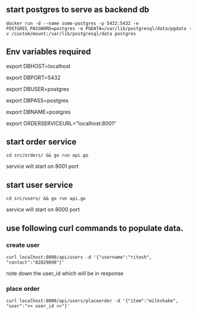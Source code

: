 ## start postgres to serve as backend db

`docker run -d --name some-postgres -p 5432:5432 -e POSTGRES_PASSWORD=postgres -e PGDATA=/var/lib/postgresql/data/pgdata -v /custom/mount:/var/lib/postgresql/data postgres`


## Env variables required

export DBHOST=localhost

export DBPORT=5432

export DBUSER=postgres

export DBPASS=postgres

export DBNAME=postgres

export ORDERSERVICEURL="localhost:8001"


## start order service
`cd src/orders/ && go run api.go`

service will start on 8001 port

## start user service
`cd src/users/ && go run api.go`

service will start on 8000 port

## use following curl commands to populate data.
### create user
`curl localhost:8000/api/users -d '{"username":"ritesh", "contact":"82829898"}'`

note down the user_id which will be in response

### place order
`curl localhost:8000/api/users/placeorder -d '{"item":"milkshake", "user":"<< user_id >>"}'`